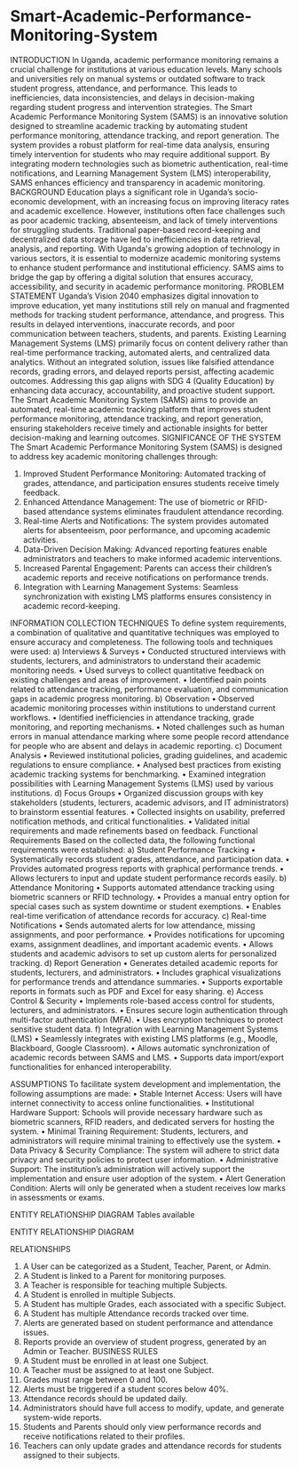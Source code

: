 # Smart-Academic-Performance-Monitoring-System



INTRODUCTION
In Uganda, academic performance monitoring remains a crucial challenge for institutions at various education levels. Many schools and universities rely on manual systems or outdated software to track student progress, attendance, and performance. This leads to inefficiencies, data inconsistencies, and delays in decision-making regarding student progress and intervention strategies.
The Smart Academic Performance Monitoring System (SAMS) is an innovative solution designed to streamline academic tracking by automating student performance monitoring, attendance tracking, and report generation. The system provides a robust platform for real-time data analysis, ensuring timely intervention for students who may require additional support. By integrating modern technologies such as biometric authentication, real-time notifications, and Learning Management System (LMS) interoperability, SAMS enhances efficiency and transparency in academic monitoring.
BACKGROUND
Education plays a significant role in Uganda’s socio-economic development, with an increasing focus on improving literacy rates and academic excellence. However, institutions often face challenges such as poor academic tracking, absenteeism, and lack of timely interventions for struggling students. Traditional paper-based record-keeping and decentralized data storage have led to inefficiencies in data retrieval, analysis, and reporting.
With Uganda's growing adoption of technology in various sectors, it is essential to modernize academic monitoring systems to enhance student performance and institutional efficiency. SAMS aims to bridge the gap by offering a digital solution that ensures accuracy, accessibility, and security in academic performance monitoring.
PROBLEM STATEMENT
Uganda’s Vision 2040 emphasizes digital innovation to improve education, yet many institutions still rely on manual and fragmented methods for tracking student performance, attendance, and progress. This results in delayed interventions, inaccurate records, and poor communication between teachers, students, and parents. Existing Learning Management Systems (LMS) primarily focus on content delivery rather than real-time performance tracking, automated alerts, and centralized data analytics. Without an integrated solution, issues like falsified attendance records, grading errors, and delayed reports persist, affecting academic outcomes. Addressing this gap aligns with SDG 4 (Quality Education) by enhancing data accuracy, accountability, and proactive student support. The Smart Academic Monitoring System (SAMS) aims to provide an automated, real-time academic tracking platform that improves student performance monitoring, attendance tracking, and report generation, ensuring stakeholders receive timely and actionable insights for better decision-making and learning outcomes.
SIGNIFICANCE OF THE SYSTEM
The Smart Academic Performance Monitoring System (SAMS) is designed to address key academic monitoring challenges through:
1.	Improved Student Performance Monitoring: Automated tracking of grades, attendance, and participation ensures students receive timely feedback.
2.	Enhanced Attendance Management: The use of biometric or RFID-based attendance systems eliminates fraudulent attendance recording.
3.	Real-time Alerts and Notifications: The system provides automated alerts for absenteeism, poor performance, and upcoming academic activities.
4.	Data-Driven Decision Making: Advanced reporting features enable administrators and teachers to make informed academic interventions.
5.	Increased Parental Engagement: Parents can access their children’s academic reports and receive notifications on performance trends.
6.	Integration with Learning Management Systems: Seamless synchronization with existing LMS platforms ensures consistency in academic record-keeping.

INFORMATION COLLECTION TECHNIQUES
To define system requirements, a combination of qualitative and quantitative techniques was employed to ensure accuracy and completeness. The following tools and techniques were used:
a) Interviews & Surveys
•	Conducted structured interviews with students, lecturers, and administrators to understand their academic monitoring needs.
•	Used surveys to collect quantitative feedback on existing challenges and areas of improvement.
•	Identified pain points related to attendance tracking, performance evaluation, and communication gaps in academic progress monitoring.
b) Observation
•	Observed academic monitoring processes within institutions to understand current workflows.
•	Identified inefficiencies in attendance tracking, grade monitoring, and reporting mechanisms.
•	Noted challenges such as human errors in manual attendance marking where some people record attendance for people who are absent and delays in academic reporting.
c) Document Analysis
•	Reviewed institutional policies, grading guidelines, and academic regulations to ensure compliance.
•	Analysed best practices from existing academic tracking systems for benchmarking.
•	Examined integration possibilities with Learning Management Systems (LMS) used by various institutions.
d) Focus Groups
•	Organized discussion groups with key stakeholders (students, lecturers, academic advisors, and IT administrators) to brainstorm essential features.
•	Collected insights on usability, preferred notification methods, and critical functionalities.
•	Validated initial requirements and made refinements based on feedback.
 Functional Requirements
Based on the collected data, the following functional requirements were established:
a) Student Performance Tracking
•	Systematically records student grades, attendance, and participation data.
•	Provides automated progress reports with graphical performance trends.
•	Allows lecturers to input and update student performance records easily.
b) Attendance Monitoring
•	Supports automated attendance tracking using biometric scanners or RFID technology.
•	Provides a manual entry option for special cases such as system downtime or student exemptions.
•	Enables real-time verification of attendance records for accuracy.
c) Real-time Notifications
•	Sends automated alerts for low attendance, missing assignments, and poor performance.
•	Provides notifications for upcoming exams, assignment deadlines, and important academic events.
•	Allows students and academic advisors to set up custom alerts for personalized tracking.
d) Report Generation
•	Generates detailed academic reports for students, lecturers, and administrators.
•	Includes graphical visualizations for performance trends and attendance summaries.
•	Supports exportable reports in formats such as PDF and Excel for easy sharing.
e) Access Control & Security
•	Implements role-based access control for students, lecturers, and administrators.
•	Ensures secure login authentication through multi-factor authentication (MFA).
•	Uses encryption techniques to protect sensitive student data.
f) Integration with Learning Management Systems (LMS)
•	Seamlessly integrates with existing LMS platforms (e.g., Moodle, Blackboard, Google Classroom).
•	Allows automatic synchronization of academic records between SAMS and LMS.
•	Supports data import/export functionalities for enhanced interoperability.

 ASSUMPTIONS
To facilitate system development and implementation, the following assumptions are made:
•	Stable Internet Access: Users will have internet connectivity to access online functionalities.
•	Institutional Hardware Support: Schools will provide necessary hardware such as biometric scanners, RFID readers, and dedicated servers for hosting the system.
•	Minimal Training Requirement: Students, lecturers, and administrators will require minimal training to effectively use the system.
•	Data Privacy & Security Compliance: The system will adhere to strict data privacy and security policies to protect user information.
•	Administrative Support: The institution’s administration will actively support the implementation and ensure user adoption of the system.
•	Alert Generation Condition: Alerts will only be generated when a student receives low marks in assessments or exams.

ENTITY RELATIONSHIP DIAGRAM
Tables available











ENTITY RELATIONSHIP DIAGRAM

 
RELATIONSHIPS
1.	A User can be categorized as a Student, Teacher, Parent, or Admin.
2.	A Student is linked to a Parent for monitoring purposes.
3.	A Teacher is responsible for teaching multiple Subjects.
4.	A Student is enrolled in multiple Subjects.
5.	A Student has multiple Grades, each associated with a specific Subject.
6.	A Student has multiple Attendance records tracked over time.
7.	Alerts are generated based on student performance and attendance issues.
8.	Reports provide an overview of student progress, generated by an Admin or Teacher.
BUSINESS RULES
1.	A Student must be enrolled in at least one Subject.
2.	A Teacher must be assigned to at least one Subject.
3.	Grades must range between 0 and 100.
4.	Alerts must be triggered if a student scores below 40%.
5.	Attendance records should be updated daily.
6.	Administrators should have full access to modify, update, and generate system-wide reports.
7.	Students and Parents should only view performance records and receive notifications related to their profiles.
8.	Teachers can only update grades and attendance records for students assigned to their subjects.







